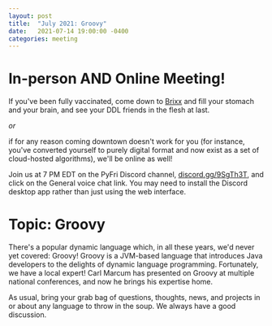 ```yaml
---
layout: post
title:  "July 2021: Groovy" 
date:   2021-07-14 19:00:00 -0400
categories: meeting
---
```


# In-person AND Online Meeting!

If you've been fully vaccinated, come down to 
[Brixx](https://www.brixxicecompany.com/) and fill your 
stomach and your brain, and see your DDL friends in the flesh at 
last. 

*or* 

if for any reason coming downtown doesn't work for you (for instance, 
you've converted yourself to purely digital format and now exist as 
a set of cloud-hosted algorithms), we'll be online as well!  

Join us at 7 PM EDT on the PyFri Discord channel, [discord.gg/9SgTh3T](https://discord.gg/9SgTh3T), and click on the 
General voice chat link.  You may need to install the Discord desktop app rather than just using 
the web interface.


# Topic: Groovy 

There's a popular dynamic language which, in all these years, we'd never yet 
covered: Groovy!  Groovy is a JVM-based language that introduces Java 
developers to the delights of dynamic language programming.  Fortunately, 
we have a local expert!  Carl Marcum has presented on Groovy at multiple 
national conferences, and now he brings his expertise home.

As usual, bring your grab bag of questions, thoughts, news, and 
projects in or about any language to throw in the soup.  We always have a good discussion.
